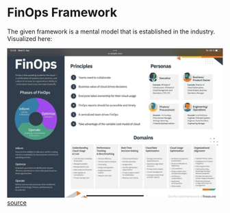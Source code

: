 # FinOps Framework

The given framework is a mental model that is established in the industry. Visualized here:

![FinOps Framework Poster](https://github.com/tastybug/zettelkasten/blob/3c194796936e2f5046b9cb8363b6ae772e759e90/catalog/finops/FinOps-Poster.jpg.png) [source](https://www.sangfor.com/sites/default/files/inline-images/Cloud-Computing/FinOps-Poster.jpg)
